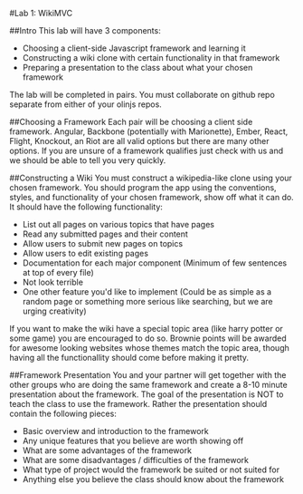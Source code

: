 #Lab 1: WikiMVC

##Intro
This lab will have 3 components: 
- Choosing a client-side Javascript framework and learning it 
- Constructing a wiki clone with certain functionality in that framework
- Preparing a presentation to the class about what your chosen framework

The lab will be completed in pairs. You must collaborate on github repo separate from either of your olinjs repos.

##Choosing a Framework
Each pair will be choosing a client side framework. Angular, Backbone (potentially with Marionette), Ember, React, Flight, Knockout, an Riot are all valid options but there are many other options.
If you are unsure of a framework qualifies just check with us and we should be able to tell you very quickly. 

##Constructing a Wiki
You must construct a wikipedia-like clone using your chosen framework. You should program the app using the conventions, styles, and functionality of your chosen framework, show off what it can do. It should have the following functionality:
- List out all pages on various topics that have pages
- Read any submitted pages and their content
- Allow users to submit new pages on topics
- Allow users to edit existing pages 
- Documentation for each major component (Minimum of few sentences at top of every file)
- Not look terrible
- One other feature you'd like to implement (Could be as simple as a random page or something more serious like searching, but we are urging creativity)


If you want to make the wiki have a special topic area (like harry potter or some game) you are encouraged to do so. 
Brownie points will be awarded for awesome looking websites whose themes match the topic area, though having all the functionallity should come before making it pretty.

##Framework Presentation
You and your partner will get together with the other groups who are doing the same framework and create a 8-10 minute presentation about the framework. 
The goal of the presentation is NOT to teach the class to use the framework. 
Rather the presentation should contain the following pieces:
- Basic overview and introduction to the framework
- Any unique features that you believe are worth showing off
- What are some advantages of the framework
- What are some disadvantages / difficulties of the framework
- What type of project would the framework be suited or not suited for
- Anything else you believe the class should know about the framework
